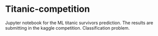 # Titanic-competition

Jupyter notebook for the ML titanic survivors prediction. The results are submitting in the kaggle competition. Classification problem.
